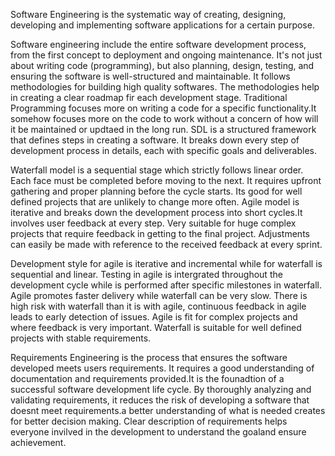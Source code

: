 Software Engineering is the systematic way of creating, designing, developing and implementing  software applications for a certain purpose.

Software engineering include the entire software development process, from the first concept to deployment and ongoing maintenance. It's not just about writing code (programming), but also planning, design, testing, and ensuring the software is well-structured and maintainable. It follows methodologies for building high quality softwares. The methodologies help in creating a clear roadmap fir each development stage. Traditional Programming focuses more on writing a code for a specific functionality.It somehow focuses more on the code to work without a concern of how will it be maintained or updtaed in the long run. SDL is a structured framework that defines steps in creating a software. It breaks down every step of development process in details, each with specific goals and deliverables.

Waterfall model is a sequential stage which strictly follows linear order. Each face must be completed before moving to the next. It requires upfront gathering and proper planning before the cycle starts. Its good for well defined projects that are unlikely to change more often. Agile model is iterative and breaks down the development process into short cycles.It involves user feedback at every step. Very suitable for huge complex projects that require feedback in getting to the final project. Adjustments can easily be made with reference to the received feedback at every sprint.

Development style for agile is iterative and incremental while for waterfall is sequential and linear. Testing in agile is intergrated throughout the development cycle while is performed after specific milestones in waterfall. Agile promotes faster delivery while waterfall can be very slow. There is high risk with waterfall than it is with agile, continuous feedback in agile leads to early detection of issues. Agile is fit for complex projects and where feedback is very important. Waterfall is suitable for well defined projects with stable requirements.

Requirements Engineering is the process that ensures the software developed meets users requirements. It requires a good understanding of documentation and requirements provided.It is the founadtion of a successful software development life cycle. By thoroughly analyzing and validating requirements, it reduces the risk of developing a software that doesnt meet requirements.a better understanding of what is needed creates for better decision making. Clear description of requirements helps everyone invilved in the development to understand the goaland ensure achievement.

